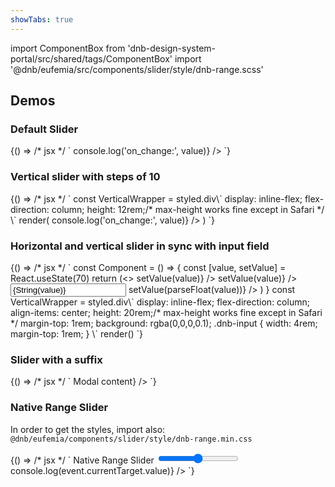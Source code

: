 ```yaml
---
showTabs: true
---
```


import ComponentBox from 'dnb-design-system-portal/src/shared/tags/ComponentBox'
import '@dnb/eufemia/src/components/slider/style/dnb-range.scss'

## Demos

### Default Slider

<ComponentBox data-visual-test="slider-default">
  {() => /* jsx */ `
<Slider
  min={0}
  max={100}
  value={70}
  label="Default Slider:"
  on_change={({ value }) => console.log('on_change:', value)}
/>
  `}
</ComponentBox>

### Vertical slider with steps of 10

<ComponentBox data-visual-test="slider-vertical" useRender>
  {() => /* jsx */ `
const VerticalWrapper = styled.div\`
  display: inline-flex;
  flex-direction: column;
  height: 12rem;/* max-height works fine except in Safari */
\`
render(<VerticalWrapper>
  <Slider
    min="0"
    max="100"
    value="20"
    step="10"
    vertical="true"
    label="Vertical slider:"
    label_direction="vertical"
    on_change={({ value }) => console.log('on_change:', value)}
  />
</VerticalWrapper>)
  `}
</ComponentBox>

### Horizontal and vertical slider in sync with input field

<ComponentBox useRender>
  {() => /* jsx */ `
const Component = () => {
  const [value, setValue] = React.useState(70)
  return (<>
    <Slider
      value={value}
      step={10}
      hide_buttons="true"
      label="Slider A:"
      on_change={({ value }) => setValue(value)}
    />
    <VerticalWrapper>
      <Slider
        value={value}
        vertical={true}
        hide_buttons={true}
        use_scrollwheel={true}
        step={1}
        label="Slider B:"
        label_direction="vertical"
        on_change={({ value }) => setValue(value)}
      />
      <Input
        align="center"
        selectall
        value={String(value)}
        on_change={({ value }) => setValue(parseFloat(value))}
      />
    </VerticalWrapper>
  </>)
}
const VerticalWrapper = styled.div\`
  display: inline-flex;
  flex-direction: column;
  align-items: center;
  height: 20rem;/* max-height works fine except in Safari */
  margin-top: 1rem;
  background: rgba(0,0,0,0.1);
  .dnb-input {
    width: 4rem;
    margin-top: 1rem;
  }
\`
render(<Component />)
  `}
</ComponentBox>

### Slider with a suffix

<ComponentBox>
  {() => /* jsx */ `
<Slider
  min={0}
  max={100}
  value={70}
  label="Slider with suffix:"
  suffix={<HelpButton title="Modal Title">Modal content</HelpButton>}
/>
  `}
</ComponentBox>

### Native Range Slider

In order to get the styles, import also: `@dnb/eufemia/components/slider/style/dnb-range.min.css`

<ComponentBox>
  {() => /* jsx */ `
<FormRow>
  <FormLabel for_id="range-slider">
    Native Range Slider
  </FormLabel>
  <input
    id="range-slider"
    type="range"
    min="0"
    max="100"
    step="5"
    defaultValue="20"
    onChange={(event) => console.log(event.currentTarget.value)}
  />
</FormRow>
  `}
</ComponentBox>
